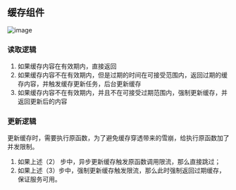 ## 缓存组件

![image](https://user-images.githubusercontent.com/14919255/86870312-c2304b00-c10a-11ea-873c-252fca21ceaa.png)


### 读取逻辑

1. 如果缓存内容在有效期内，直接返回
2. 如果缓存内容不在有效期内，但是过期的时间在可接受范围内，返回过期的缓存内容，并触发缓存更新任务，后台更新缓存
3. 如果缓存内容不在有效期内，并且不在可接受过期范围内，强制更新缓存，并返回更新后的内容

### 更新逻辑

更新缓存时，需要执行原函数，为了避免缓存穿透带来的雪崩，给执行原函数加了并发限制。

1. 如果上述（2） 步中，异步更新缓存触发原函数调用限流，那么直接跳过；
2. 如果上述（3）步中，强制更新缓存触发限流，那么此时强制返回过期缓存，保证服务可用。
